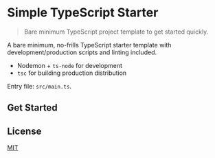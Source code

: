 # Simple TypeScript Starter

> Bare minimum TypeScript project template to get started quickly.

A bare minimum, no-frills TypeScript starter template with development/production scripts and linting included.

- Nodemon + `ts-node` for development
- `tsc` for building production distribution

Entry file: `src/main.ts`.

## Get Started

## License

[MIT](LICENSE)
